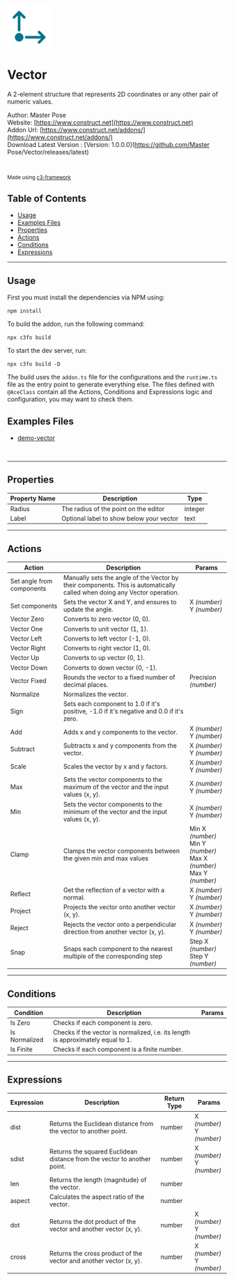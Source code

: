 <img src="./src/icon.svg" width="100" /><br>

# Vector 

A 2-element structure that represents 2D coordinates or any other pair of numeric values.

Author: Master Pose <br>
Website: [https://www.construct.net](https://www.construct.net) <br>
Addon Url: [https://www.construct.net/addons/](https://www.construct.net/addons/) <br>
Download Latest Version : [Version: 1.0.0.0](https://github.com/Master Pose/Vector/releases/latest) <br>

<br>

<sub>

Made using [c3-framework](https://github.com/C3Framework/framework) 

</sub>

## Table of Contents

- [Usage](#usage)
- [Examples Files](#examples-files)
- [Properties](#properties)
- [Actions](#actions)
- [Conditions](#conditions)
- [Expressions](#expressions)

---

## Usage

First you must install the dependencies via NPM using:

```
npm install
```

To build the addon, run the following command:

```
npx c3fo build
```

To start the dev server, run:

```
npx c3fo build -D
```

The build uses the `addon.ts` file for the configurations and the `runtime.ts` file as the entry point to generate everything else.
The files defined with `@AceClass` contain all the Actions, Conditions and Expressions logic and configuration, you may want to check them. 

## Examples Files

- [demo-vector](./examples/demo-vector.c3p)
<br>

---

## Properties

| Property Name | Description | Type |
| --- | --- | --- |
| Radius | The radius of the point on the editor | integer |
| Label | Optional label to show below your vector | text |

---

## Actions

| Action | Description | Params |
| --- | --- | --- |
| Set angle from components | Manually sets the angle of the Vector by their components. This is automatically called when doing any Vector operation. |  |
| Set components | Sets the vector X and Y, and ensures to update the angle. | X *(number)* <br>Y *(number)* <br> |
| Vector Zero | Converts to zero vector (0, 0). |  |
| Vector One | Converts to unit vector (1, 1). |  |
| Vector Left | Converts to left vector (-1, 0). |  |
| Vector Right | Converts to right vector (1, 0). |  |
| Vector Up | Converts to up vector (0, 1). |  |
| Vector Down | Converts to down vector (0, -1). |  |
| Vector Fixed | Rounds the vector to a fixed number of decimal places. | Precision *(number)* <br> |
| Normalize | Normalizes the vector. |  |
| Sign | Sets each component to 1.0 if it's positive, -1.0 if it's negative and 0.0 if it's zero. |  |
| Add | Adds x and y components to the vector. | X *(number)* <br>Y *(number)* <br> |
| Subtract | Subtracts x and y components from the vector. | X *(number)* <br>Y *(number)* <br> |
| Scale | Scales the vector by x and y factors. | X *(number)* <br>Y *(number)* <br> |
| Max | Sets the vector components to the maximum of the vector and the input values (x, y). | X *(number)* <br>Y *(number)* <br> |
| Min | Sets the vector components to the minimum of the vector and the input values (x, y). | X *(number)* <br>Y *(number)* <br> |
| Clamp | Clamps the vector components between the given min and max values | Min X *(number)* <br>Min Y *(number)* <br>Max X *(number)* <br>Max Y *(number)* <br> |
| Reflect | Get the reflection of a vector with a normal. | X *(number)* <br>Y *(number)* <br> |
| Project | Projects the vector onto another vector (x, y). | X *(number)* <br>Y *(number)* <br> |
| Reject | Rejects the vector onto a perpendicular direction from another vector (x, y). | X *(number)* <br>Y *(number)* <br> |
| Snap | Snaps each component to the nearest multiple of the corresponding step | Step X *(number)* <br>Step Y *(number)* <br> |

---
## Conditions

| Condition | Description | Params |
| --- | --- | --- |
| Is Zero | Checks if each component is zero. |  |
| Is Normalized | Checks if the vector is normalized, i.e. its length is approximately equal to 1. |  |
| Is Finite | Checks if each component is a finite number. |  |

---
## Expressions

| Expression | Description | Return Type | Params |
| --- | --- | --- | --- |
| dist | Returns the Euclidean distance from the vector to another point. | number | X *(number)* <br>Y *(number)* <br> |
| sdist | Returns the squared Euclidean distance from the vector to another point. | number | X *(number)* <br>Y *(number)* <br> |
| len | Returns the length (magnitude) of the vector. | number |  |
| aspect | Calculates the aspect ratio of the vector. | number |  |
| dot | Returns the dot product of the vector and another vector (x, y). | number | X *(number)* <br>Y *(number)* <br> |
| cross | Returns the cross product of the vector and another vector (x, y). | number | X *(number)* <br>Y *(number)* <br> |
